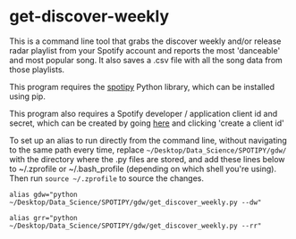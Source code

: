 # get-discover-weekly
This is a command line tool that grabs the discover weekly and/or release radar playlist from your Spotify account and reports the most 'danceable' and most popular song. It also saves a .csv file with all the song data from those playlists. 

This program requires the [spotipy](https://spotipy.readthedocs.io/) Python library, which can be installed using pip. 

This program also requires a Spotify developer / application client id and secret, which can be created by going [here](https://developer.spotify.com/dashboard/applications) and clicking 'create a client id'

To set up an alias to run directly from the command line, without navigating to the same path every time, replace `~/Desktop/Data_Science/SPOTIPY/gdw/` with the directory where the .py files are stored, and add these lines below to ~/.zprofile or ~/.bash_profile (depending on which shell you're using). Then run `source ~/.zprofile` to source the changes.

`alias gdw="python ~/Desktop/Data_Science/SPOTIPY/gdw/get_discover_weekly.py --dw"`

`alias grr="python ~/Desktop/Data_Science/SPOTIPY/gdw/get_discover_weekly.py --rr"`

